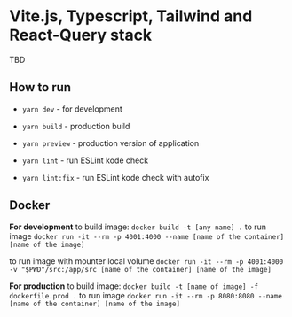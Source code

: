 # Vite.js, Typescript, Tailwind and React-Query stack

TBD

## How to run
 - `yarn dev` - for development
 - `yarn build` - production build
 - `yarn preview` - production version of application

 - `yarn lint` - run ESLint kode check
 - `yarn lint:fix` - run ESLint kode check with autofix

## Docker

**For development**
to build image: `docker build -t [any name] .`
to run image `docker run -it --rm -p 4001:4000 --name [name of the container] [name of the image]`

to run image with mounter local volume
`docker run -it --rm -p 4001:4000 -v "$PWD"/src:/app/src [name of the container] [name of the image]`

**For production**
to build image: `docker build -t [name of image] -f dockerfile.prod .`
to run image `docker run -it --rm -p 8080:8080 --name [name of the container] [name of the image]`
